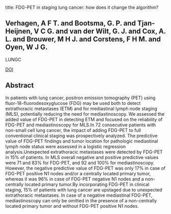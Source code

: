 title: FDG-PET in staging lung cancer: how does it change the algorithm?

## Verhagen, A F T. and Bootsma, G. P. and Tjan-Heijnen, V C G. and van der Wilt, G. J. and Cox, A. L. and Brouwer, M H J. and Corstens, F H M. and Oyen, W J G.
LUNGC

<a href="https://doi.org/10.1016/j.lungcan.2003.11.007">DOI</a>

## Abstract
In patients with lung cancer, positron emission tomography (PET) using fluor-18-fluorodesoxyglucose (FDG) may be used both to detect extrathoracic metastases (ETM) and for mediastinal lymph node staging (MLS), potentially reducing the need for mediastinoscopy. We assessed the added value of FDG-PET in detecting ETM and focused on the reliability of FDG-PET and mediastinoscopy for MLS.In 72 consecutive patients with non-small cell lung cancer, the impact of adding FDG-PET to full conventional clinical staging was prospectively analyzed. The predictive value of FDG-PET findings and tumor location for pathologic mediastinal lymph node status were assessed in a logistic regression analysis.Unexpected extrathoracic metastases were detected by FDG-PET in 15% of patients. In MLS overall negative and positive predictive values were 71 and 83% for FDG-PET, and 92 and 100% for mediastinoscopy. However, the negative predictive value of FDG-PET was only 17% in case of FDG-PET positive N1 nodes and/or a centrally located primary tumor, whereas it was 96% in case of FDG-PET negative N1 nodes and a non-centrally located primary tumor.By incorporating FDG-PET in clinical staging, 15% of patients with lung cancer are upstaged due to unexpected extrathoracic metastases. In case of a negative mediastinal FDG-PET, mediastinoscopy can only be omitted in the presence of a non-centrally located primary tumor and without FDG-PET positive N1 nodes.

